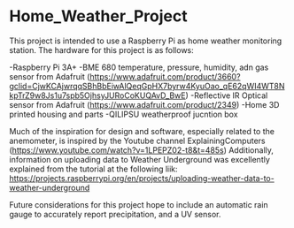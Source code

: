 # Home_Weather_Project

This project is intended to use a Raspberry Pi as home weather monitoring station. The hardware for this project is as follows:

  -Raspberry Pi 3A+
  -BME 680 temperature, pressure, humidity, adn gas sensor from Adafruit (https://www.adafruit.com/product/3660?gclid=CjwKCAjwrqqSBhBbEiwAlQeqGpHX7byrw4KyuOao_qE62qWI4WT8NkpTrZ9w8Js1u7spb5OjhsyJURoCoKUQAvD_BwE)
  -Reflective IR Optical sensor from Adafruit (https://www.adafruit.com/product/2349)
  -Home 3D printed housing and parts
  -QILIPSU weatherproof jucntion box

Much of the inspiration for design and software, especially related to the anemometer, is inspired by the Youtube channel ExplainingComputers 
(https://www.youtube.com/watch?v=1LPEPZ02-t8&t=485s)
Additionally, information on uploading data to Weather Underground was excellently explained from the tutorial at the following liik: https://projects.raspberrypi.org/en/projects/uploading-weather-data-to-weather-underground


Future considerations for this project hope to include an automatic rain gauge to accurately report precipitation, and a UV sensor.
